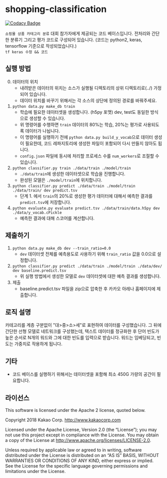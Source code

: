 # shopping-classification

[![Codacy Badge](https://api.codacy.com/project/badge/Grade/8743cab694324b45a4acfeff564d8f2b)](https://app.codacy.com/app/audzms2776/shopping-classification?utm_source=github.com&utm_medium=referral&utm_content=audzms2776/shopping-classification&utm_campaign=Badge_Grade_Dashboard)

`쇼핑몰 상품 카테고리 분류` 대회 참가자에게 제공되는 코드 베이스입니다. 전처리와 간단한 분류기 그리고 평가 코드로 구성되어 있습니다. (코드는 python2, keras, tensorflow 기준으로 작성되었습니다.) <br/>
`tf keras 수정 && 코드 `

## 실행 방법

0. 데이터의 위치
    - 내려받은 데이터의 위치는 소스가 실행될 디렉토리의 상위 디렉토리로(../) 가정되어 있습니다.
    - 데이터 위치를 바꾸기 위해서는 각 소스의 상단에 정의된 경로를 바꿔주세요.
1. `python data.py make_db train`
    - 학습에 필요한 데이터셋을 생성합니다. (h5py 포맷) dev, test도 동일한 방식으로 생성할 수 있습니다.
    - 위 명령어를 수행하면 `train` 데이터의 80%는 학습, 20%는 평가로 사용되도록 데이터가 나뉩니다.
    - 이 명령어를 실행하기 전에 `python data.py build_y_vocab`으로 데이터 생성이 필요한데, 코드 레파지토리에 생성한 파일이 포함되어 다시 만들지 않아도 됩니다.
    - `config.json` 파일에 동시에 처리할 프로세스 수를 `num_workers`로 조절할 수 있습니다.
2. `python classifier.py train ./data/train ./model/train`
    - `./data/train`에 생성한 데이터셋으로 학습을 진행합니다.
    - 완성된 모델은 `./model/train`에 위치합니다.
3. `python classifier.py predict ./data/train ./model/train ./data/train/ dev predict.tsv`
    - 단계 1. 에서 `train`의 20%로 생성한 평가 데이터에 대해서 예측한 결과를 `predict.tsv`에 저장합니다.
4. `python evaluate.py evaluate predict.tsv ./data/train/data.h5py dev ./data/y_vocab.cPickle`
    - 예측한 결과에 대해 스코어를 계산합니다.


## 제출하기
1. `python data.py make_db dev --train_ratio=0.0`
    - `dev` 데이터셋 전체를 예측용도로 사용하기 위해 `train_ratio` 값을 0.0으로 설정합니다.
2. `python classifier.py predict ./data/train ./model/train ./data/dev/ dev baseline.predict.tsv`
    - 위 실행 방법에서 생성한 모델로 `dev` 데이터셋에 대한 예측 결과를 생성합니다.
3. 제출
    - baseline.predict.tsv 파일을 zip으로 압축한 후 카카오 아레나 홈페이지에 제출합니다.


## 로직 설명
카테고리를 계층 구분없이 "대>중>소>세"로 표현하여 데이터를 구성했습니다. 그 뒤에 간단한 선형 모델로 네트워크를 구성했는데, 텍스트 데이터를 정규화한 후 단어 빈도가 높은 순서로 N개의 워드와 그에 대한 빈도를 입력으로 받습니다. 워드는 임베딩되고, 빈도는 가중치로 작용하게 됩니다.


## 기타
- 코드 베이스를 실행하기 위해서는 데이터셋을 포함해 최소 450G 가량의 공간이 필요합니다.

## 라이선스

This software is licensed under the Apache 2 license, quoted below.

Copyright 2018 Kakao Corp. http://www.kakaocorp.com

Licensed under the Apache License, Version 2.0 (the “License”); you may not use this project except in compliance with the License. You may obtain a copy of the License at http://www.apache.org/licenses/LICENSE-2.0.

Unless required by applicable law or agreed to in writing, software distributed under the License is distributed on an “AS IS” BASIS, WITHOUT WARRANTIES OR CONDITIONS OF ANY KIND, either express or implied. See the License for the specific language governing permissions and limitations under the License.
